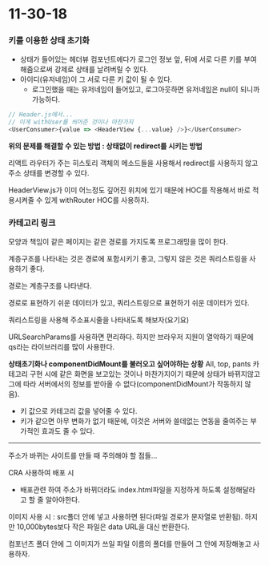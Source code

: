 # 11-30-18

### 키를 이용한 상태 초기화

- 상태가 들어있는 헤더뷰 컴포넌트에다가 로그인 정보 앞, 뒤에 서로 다른 키를 부여해줌으로써 강제로 상태를 날려버릴 수 있다.
- 아이디(유저네임)이 그 서로 다른 키 값이 될 수 있다.
  - 로그인했을 때는 유저네임이 들어있고, 로그아웃하면 유저네임은 null이 되니까 가능하다.

```js
// Header.js에서...
// 이게 withUser를 씌어준 것이나 마찬가지
<UserConsumer>{value => <HeaderView {...value} />}</UserConsumer>
```

**위의 문제를 해결할 수 있는 방법 : 상태없이 redirect를 시키는 방법**

리액트 라우터가 주는 히스토리 객체의 메소드들을 사용해서 redirect를 사용하지 않고 주소 상태를 변경할 수 있다.

HeaderView.js가 이미 어느정도 깊어진 위치에 있기 때문에 HOC를 작용해서 바로 적용시켜줄 수 있게 withRouter HOC를 사용하자.

### 카테고리 링크

모양과 책임이 같은 페이지는 같은 경로를 가지도록 프로그래밍을 많이 한다.

계층구조를 나타내는 것은 경로에 포함시키기 좋고, 그렇지 않은 것은 쿼리스트링을 사용하기 좋다.

경로는 계층구조를 나타낸다. 

경로로 표현하기 쉬운 데이터가 있고, 쿼리스트링으로 표현하기 쉬운 데이터가 있다.

쿼리스트링을 사용해 주소표시줄을 나타내도록 해보자(요기요)

URLSearchParams를 사용하면 편리하다. 하지만 브라우저 지원이 열악하기 때문에 qs라는 라이브러리를 많이 사용한다.

**상태초기화나 componentDidMount를 불러오고 싶어야하는 상황**
All, top, pants 카테고리 구현 시에 같은 화면을 보고있는 것이나 마찬가지이기 때문에 상태가 바뀌지않고 그에 따라 서버에서의 정보를 받아올 수 없다(componentDidMount가 작동하지 않음).
- 키 값으로 카테고리 값을 넣어줄 수 있다.
- 키가 같으면 아무 변화가 없기 때문에, 이것은 서버와 쓸데없는 연동을 줄여주는 부가적인 효과도 줄 수 있다.

---

주소가 바뀌는 사이트를 만들 때 주의해야 할 점들...

CRA 사용하여 배포 시
- 배포관련 하여 주소가 바뀌더라도 index.html파일을 지정하게 하도록 설정해달라고 할 줄 알아야한다.

이미지 사용 시 : src폴더 안에 넣고 사용하면 된다(파일 경로가 문자열로 반환됨). 하지만 10,000bytes보다 작은 파일은 data URL을 대신 반환한다.

컴포넌츠 폴더 안에 그 이미지가 쓰일 파일 이름의 폴더를 만들어 그 안에 저장해놓고 사용하자.